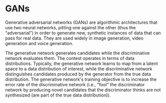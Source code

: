# GANs

Generative adversarial networks (GANs) are algorithmic architectures that use two neural networks, 
pitting one against the other (thus the “adversarial”) in order to generate new, 
synthetic instances of data that can pass for real data. 
They are used widely in image generation, video generation and voice generation.

The generative network generates candidates while the discriminative network evaluates them. The contest operates in terms of data distributions. Typically, the generative network learns to map from a latent space to a data distribution of interest, while the discriminative network distinguishes candidates produced by the generator from the true data distribution. The generative network's training objective is to increase the error rate of the discriminative network (i.e., "fool" the discriminator network by producing novel candidates that the discriminator thinks are not synthesized (are part of the true data distribution)).
